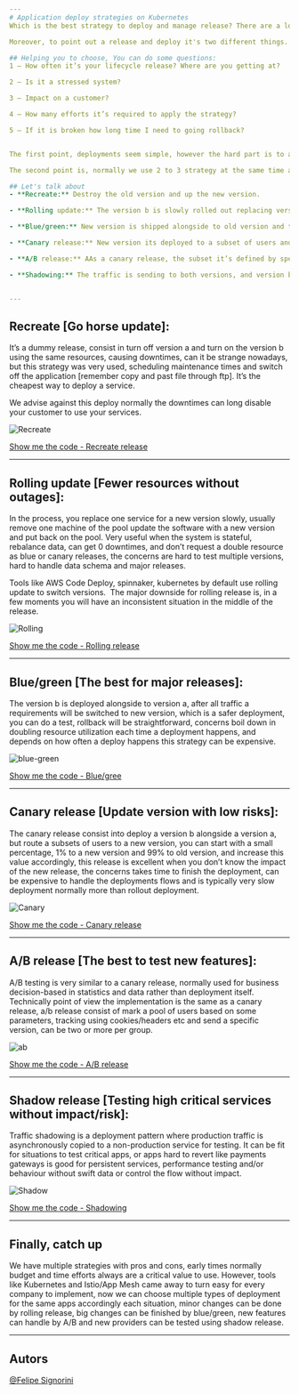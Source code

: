 ```yaml
---
# Application deploy strategies on Kubernetes
Which is the best strategy to deploy and manage release? There are a lot of tools, ways and flavours, using api on the cloud or simple ftp on datacenter, different types and sizes, big monolithic or a simple lambda function, a vital question is why? Why now, why this? Do we suffer for any cargo cult feeling? Premature optimise? Tools? Or the maturity level? Today we are going to talk about deployment strategies in kubernetes perspective, I used a simple minikube environment to show how each strategy works.

Moreover, to point out a release and deploy it's two different things. The release is when you promote a new environment and deploy its an intrinsic to CD pipelines, release its When and deploy is How.

## Helping you to choose, You can do some questions:
1 — How often it’s your lifecycle release? Where are you getting at? 

2 — Is it a stressed system?

3 — Impact on a customer?

4 — How many efforts it’s required to apply the strategy?

5 — If it is broken how long time I need to going rollback?


The first point, deployments seem simple, however the hard part is to adopt the strategy on existing culture, change tools it’s fast, change people it’s slow, most of the time the decision its embasement accordingly the maturity and the way how each team works, after then start to improve step by step.

The second point is, normally we use 2 to 3 strategy at the same time and change the strategy accordingly the context.

## Let's talk about
- **Recreate:** Destroy the old version and up the new version.

- **Rolling update:** The version b is slowly rolled out replacing version a. [Show me the code - Rolling release](https://github.com/Signorini/k8s-deployment-strategies/tree/master/rolling)

- **Blue/green:** New version is shipped alongside to old version and the traffic its switch off. [Show me the code - Blue/gree](https://github.com/Signorini/k8s-deployment-strategies/tree/master/blue-green)

- **Canary release:** New version its deployed to a subset of users and gradually increment for all users. [Show me the code - Canary release](https://github.com/Signorini/k8s-deployment-strategies/tree/master/canary)

- **A/B release:** AAs a canary release, the subset it’s defined by specific conditions. [Show me the code - A/B release](https://github.com/Signorini/k8s-deployment-strategies/tree/master/dark-release)

- **Shadowing:** The traffic is sending to both versions, and version b don’t impact on the response. [Show me the code - Shadowing](https://github.com/Signorini/k8s-deployment-strategies/tree/master/shadow)


---
```


## Recreate [Go horse update]:
It’s a dummy release, consist in turn off version a and turn on the version b using the same resources, causing downtimes, can it be strange nowadays, but this strategy was very used, scheduling maintenance times and switch off the application [remember copy and past file through ftp]. It’s the cheapest way to deploy a service.

We advise against this deploy normally the downtimes can long disable your customer to use your services.

![Recreate](https://raw.githubusercontent.com/Signorini/k8s-deployment-strategies/master/images/recreate.png)

[Show me the code - Recreate release](https://github.com/Signorini/k8s-deployment-strategies/tree/master/recreated)

---

## Rolling update [Fewer resources without outages]: 
In the process, you replace one service for a new version slowly, usually remove one machine of the pool update the software with a new version and put back on the pool. Very useful when the system is stateful, rebalance data, can get 0 downtimes, and don’t request a double resource as blue or canary releases, the concerns are hard to test multiple versions, hard to handle data schema and major releases.

Tools like AWS Code Deploy, spinnaker, kubernetes by default use rolling update to switch versions. 
The major downside for rolling release is, in a few moments you will have an inconsistent situation in the middle of the release.

![Rolling](https://raw.githubusercontent.com/Signorini/k8s-deployment-strategies/master/images/rolling.png)

[Show me the code - Rolling release](https://github.com/Signorini/k8s-deployment-strategies/tree/master/rolling)

---

## Blue/green [The best for major releases]:
The version b is deployed alongside to version a, after all traffic a requirements will be switched to new version, which is a safer deployment, you can do a test, rollback will be straightforward, concerns boil down in doubling resource utilization each time a deployment happens, and depends on how often a deploy happens this strategy can be expensive.

![blue-green](https://raw.githubusercontent.com/Signorini/k8s-deployment-strategies/master/images/blue-green-grafana.png)

[Show me the code - Blue/gree](https://github.com/Signorini/k8s-deployment-strategies/tree/master/blue-green)

---

## Canary release [Update version with low risks]: 
The canary release consist into deploy a version b alongside a version a, but route a subsets of users to a new version, you can start with a small percentage, 1% to a new version and 99% to old version, and increase this value accordingly, this release is excellent when you don’t know the impact of the new release, the concerns takes time to finish the deployment, can be expensive to handle the deployments flows and is typically very slow deployment normally more than rollout deployment.

![Canary](https://raw.githubusercontent.com/Signorini/k8s-deployment-strategies/master/images/canary.png)

[Show me the code - Canary release](https://github.com/Signorini/k8s-deployment-strategies/tree/master/canary)

---

## A/B release [The best to test new features]:
A/B testing is very similar to a canary release, normally used for business decision-based in statistics and data rather than deployment itself. Technically point of view the implementation is the same as a canary release, a/b release consist of mark a pool of users based on some parameters, tracking using cookies/headers etc and send a specific version, can be two or more per group.

![ab](https://raw.githubusercontent.com/Signorini/k8s-deployment-strategies/master/images/ab.png)

[Show me the code - A/B release](https://github.com/Signorini/k8s-deployment-strategies/tree/master/dark-release)

---

## Shadow release [Testing high critical services without impact/risk]:
Traffic shadowing is a deployment pattern where production traffic is asynchronously copied to a non-production service for testing. It can be fit for situations to test critical apps, or apps hard to revert like payments gateways is good for persistent services, performance testing and/or behaviour without swift data or control the flow without impact.

![Shadow](https://raw.githubusercontent.com/Signorini/k8s-deployment-strategies/master/images/shadown.png)

[Show me the code - Shadowing](https://github.com/Signorini/k8s-deployment-strategies/tree/master/shadow)

---

## Finally, catch up
We have multiple strategies with pros and cons, early times normally budget and time efforts always are a critical value to use. However, tools like Kubernetes and Istio/App Mesh came away to turn easy for every company to implement, now we can choose multiple types of deployment for the same apps accordingly each situation, minor changes can be done by rolling release, big changes can be finished by blue/green, new features can handle by A/B and new providers can be tested using shadow release.


---

## Autors

[@Felipe Signorini](https://github.com/Signorini)